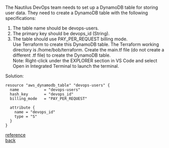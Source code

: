 The Nautilus DevOps team needs to set up a DynamoDB table for storing user data. They need to create a DynamoDB table with the following specifications:  
1) The table name should be devops-users.  
2) The primary key should be devops_id (String).  
3) The table should use PAY_PER_REQUEST billing mode.  
Use Terraform to create this DynamoDB table. The Terraform working directory is /home/bob/terraform. Create the main.tf file (do not create a different .tf file) to create the DynamoDB table.  
Note: Right-click under the EXPLORER section in VS Code and select Open in Integrated Terminal to launch the terminal.

Solution:  
```
resource "aws_dynamodb_table" "devops-users" {
  name           = "devops-users"
  hash_key       = "devops_id"
  billing_mode   = "PAY_PER_REQUEST"

  attribute {
    name = "devops_id"
    type = "S"
  }
}
```
[reference](https://registry.terraform.io/providers/hashicorp/aws/latest/docs/resources/dynamodb_table#argument-reference)   
[back](https://github.com/MederD/Kodekloud-Engineer-Tasks/tree/main)  
